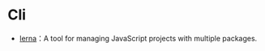 # Cli

- [lerna](https://lerna.js.org/)：A tool for managing JavaScript projects with multiple packages.
